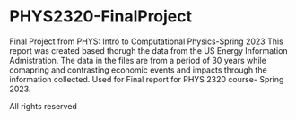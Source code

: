 # PHYS2320-FinalProject
Final Project from PHYS: Intro to Computational Physics-Spring 2023 
This report was created based thorugh the data from the US Energy Information Admistration. The data in the files are from a period of 30 years while comapring and contrasting economic events and impacts through the information collected. 
Used for Final report for PHYS 2320 course- Spring 2023.

All rights reserved
